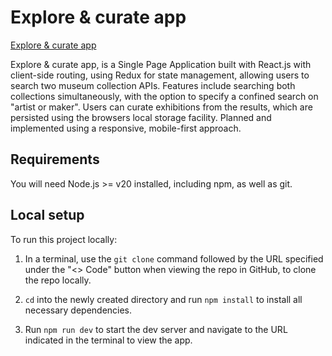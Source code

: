 # Explore & curate app

[Explore & curate app](https://explore-and-curate-app.netlify.app/)

Explore & curate app, is a Single Page Application built with React.js with client-side routing, using Redux for state management, allowing users to search two museum collection APIs. Features include searching both collections simultaneously, with the option to specify a confined search on "artist or maker". Users can curate exhibitions from the results, which are persisted using the browsers local storage facility. Planned and implemented using a responsive, mobile-first approach.

## Requirements

You will need Node.js >= v20 installed, including npm, as well as git.

## Local setup

To run this project locally:

1. In a terminal, use the `git clone` command followed by the URL specified under the "<> Code" button when viewing the repo in GitHub, to clone the repo locally.

2. `cd` into the newly created directory and run `npm install` to install all necessary dependencies.

3. Run `npm run dev` to start the dev server and navigate to the URL indicated in the terminal to view the app.
